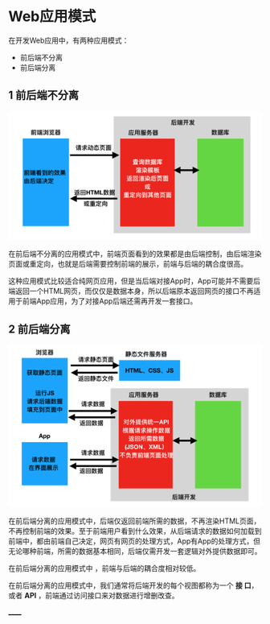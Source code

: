 

  
  
# Web应用模式
  
  

在开发Web应用中，有两种应用模式：

  * 前后端不分离
  * 前后端分离

  
  
## 1 前后端不分离
  
  

![前后端不分离](../images/depended_frontend_backend.png)

在前后端不分离的应用模式中，前端页面看到的效果都是由后端控制，由后端渲染页面或重定向，也就是后端需要控制前端的展示，前端与后端的耦合度很高。

这种应用模式比较适合纯网页应用，但是当后端对接App时，App可能并不需要后端返回一个HTML网页，而仅仅是数据本身，所以后端原本返回网页的接口不再适用于前端App应用，为了对接App后端还需再开发一套接口。

  
  
## 2 前后端分离
  
  

![前后端分离](../images/indepent_frontend_backend.png)

在前后端分离的应用模式中，后端仅返回前端所需的数据，不再渲染HTML页面，不再控制前端的效果。至于前端用户看到什么效果，从后端请求的数据如何加载到前端中，都由前端自己决定，网页有网页的处理方式，App有App的处理方式，但无论哪种前端，所需的数据基本相同，后端仅需开发一套逻辑对外提供数据即可。

在前后端分离的应用模式中 ，前端与后端的耦合度相对较低。

在前后端分离的应用模式中，我们通常将后端开发的每个视图都称为一个 **接 口**，或者 **API** ，前端通过访问接口来对数据进行增删改查。

[__](../C01-IntroduceToDRF/index.html)[__](../C01-IntroduceToDRF/HowToDesignREST.html)

